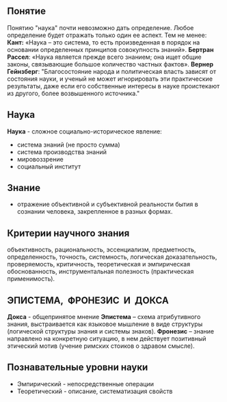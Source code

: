 ## Понятие
Понятию "наука" почти невозможно дать определение. Любое определение будет отражать только один ее аспект.
Тем не менее:
**Кант:** «Наука – это система, то есть произведенная в порядок на основании определенных принципов совокупность знаний».
**Бертран Рассел**: «Наука является прежде всего знанием; она ищет общие законы, связывающие большое количество частных фактов».
**Вернер Гейнзберг**: "Благосостояние народа и политическая власть зависят от состояния науки, и ученый не может игнорировать эти практические результаты, даже если его собственные интересы в науке проистекают из другого, более возвышенного источника."

## Наука
**Наука** - сложное социально-историческое явление:
* система знаний (не просто сумма)
* система производства знаний
* мировоззрение 
* социальный институт

## Знание 
- отражение объективной и субъективной реальности бытия в сознании человека, закрепленное в разных формах.

## Критерии научного знания
объективность, рациональность, эссенциализм, предметность, определенность, точность, системность, логическая доказательность, проверяемость, критичность, теоретическая и эмпирическая обоснованность, инструментальная полезность (практическая применимость).

## ЭПИСТЕМА,  ФРОНЕЗИС  И  ДОКСА
**Докса** - общепринятое мнение
**Эпистема** – схема атрибутивного знания, выстраивается как языковое мышление в виде структуры (логической структуры знания и системы знаков).
**Фронезис** – знание направлено на конкретную ситуацию, в нем действует позитивный этический мотив (учение римских стоиков о здравом смысле).

## Познавательные уровни науки
* Эмпирический - непосредственные операции
* Теоретический - описание, систематизация свойств